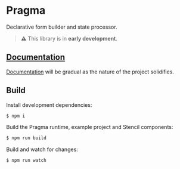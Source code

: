 # Pragma

Declarative form builder and state processor.

> :warning: This library is in **early development**.

## [Documentation](docs)

[Documentation](docs) will be gradual as the nature of the project solidifies.

## Build

Install development dependencies:

```bash
$ npm i
```

Build the Pragma runtime, example project and Stencil components:

```bash
$ npm run build
```

Build and watch for changes:

```bash
$ npm run watch
```

